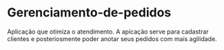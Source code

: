 # Gerenciamento-de-pedidos
Aplicação que otimiza o atendimento.
A apicação serve para cadastrar clientes e posteriosmente poder anotar seus pedidos com mais agilidade.
